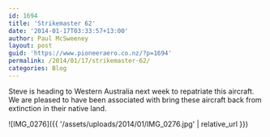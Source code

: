 ```yaml
---
id: 1694
title: 'Strikemaster 62'
date: '2014-01-17T03:33:57+13:00'
author: Paul McSweeney
layout: post
guid: 'https://www.pioneeraero.co.nz/?p=1694'
permalink: /2014/01/17/strikemaster-62/
categories: Blog
---
```


Steve is heading to Western Australia next week to repatriate this aircraft. We are pleased to have been associated with bring these aircraft back from extinction in their native land.

![IMG_0276]({{ '/assets/uploads/2014/01/IMG_0276.jpg' | relative_url }})
